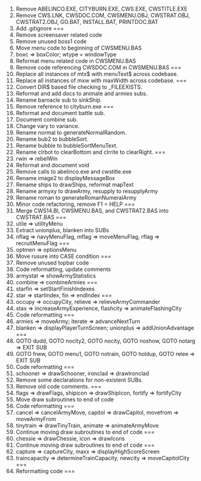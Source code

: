 1. Remove ABELINCO.EXE, CITYBURN.EXE, CWS.EXE, CWSTITLE.EXE
2. Remove CWS.LNK, CWSDOC.COM, CWSMENU.OBJ, CWSTRAT.OBJ, CWSTRAT2.OBJ, GO.BAT, INSTALL.BAT, PRINTDOC.BAT
3. Add .gitignore
===
4. Remove screensaver related code
5. Remove unused boss1 code
6. Move menu code to beginning of CWSMENU.BAS
7. boxc => boxColor; wtype = windowType
8. Reformat menu related code in CWSMENU.BAS
9. Remove code referencing CWSDOC.COM in CWSMENU.BAS
===
10. Replace all instances of mtx$ with menuText$ across codebase.
11. Replace all instances of mxw with maxWidth across codebase.
===
12. Convert DIR$ based file checking to _FILEEXISTS.
13. Reformat and add docs to animate and armies subs.
14. Rename barnacle sub to sinkShip.
15. Remove reference to cityburn.exe
===
16. Reformat and document battle sub.
17. Document combine sub.
18. Change vary to variance.
19. Rename normal to generateNormalRandom.
20. Rename bub2 to bubbleSort.
21. Rename bubble to bubbleSortMenuText.
22. Rename clrbot to clearBottom and clrrite to clearRight.
===
23. rwin => rebelWin
24. Reformat and document void
25. Remove calls to abelinco.exe and cwstitle.exe
26. Rename image2 to displayMessageBox
27. Rename ships to drawShips, reformat mapText
28. Rename armyxy to drawArmy, resupply to resupplyArmy
29. Rename roman to generateRomanNumeralArmy
30. Minor code refactoring, remove F1 = HELP
===
31. Merge CWS14.BI, CWSMENU.BAS, and CWSTRAT2.BAS into CWSTRAT.BAS
===
32. utile => utilityMenu
33. Extract unionplus, blanken into SUBs
34. nflag => navyMenuFlag, mflag => moveMenuFlag, rflag => recruitMenuFlag
===
35. optmen => optionsMenu
36. Move rusure into CASE condition
===
37. Remove unused topbar code
38. Code reformatting, update comments
39. armystat => showArmyStatistics
40. combine => combineArmies
===
41. starfin => setStartFinishIndexes
42. star => startIndex, fin => endIndex
===
43. occupy => occupyCity, relieve => relieveArmyCommander
44. stax => increaseArmyExperience, flashcity => animateFlashingCity
45. Code reformatting
===
46. armies => moveArmy; iterate => advanceNextTurn
47. blanken => displayPlayerTurnScreen; unionplus => addUnionAdvantage
===
48. GOTO dudd, GOTO nocity2, GOTO nocity, GOTO noshow, GOTO notarg => EXIT SUB
49. GOTO fnew, GOTO menu1, GOTO notrain, GOTO holdup, GOTO relee => EXIT SUB
50. Code reformatting
===
51. schooner => drawSchooner, ironclad => drawIronclad
52. Remove some declarations for non-existent SUBs.
53. Remove old code comments.
===
54. flags => drawFlags, shipicon => drawShipIcon, fortify => fortifyCity
55. Move draw subroutines to end of code
56. Code reformatting
===
57. cancel => cancelArmyMove, capitol => drawCapitol, movefrom => moveArmyFrom
58. tinytrain => drawTinyTrain, animate => animateArmyMove
59. Continue moving draw subroutines to end of code
===
60. chessie => drawChessie, icon => drawIcons
61. Continue moving draw subroutines to end of code
===
62. capture => captureCity, maxx => displayHighScoreScreen
63. traincapacity => determineTrainCapacity, newcity => moveCapitolCity
===
64. Reformatting code
===